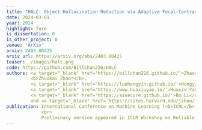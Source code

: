 ```yaml
---
title: "HALC: Object Hallucination Reduction via Adaptive Focal-Contrast Decoding"
date: 2024-03-01
year: 2024
highlight: Ture
is_dissertation: 0
is_other_project: 0
venue: 'ArXiv'
arxiv: 2403.00425
arxiv_url: https://arxiv.org/abs/2403.00425
teaser: ./images/halc.png
code: https://github.com/BillChan226/HALC
authors: <a target="_blank" href='https://billchan226.github.io/'>Zhaorun Chen*</a>,
         <b>Zhuokai Zhao*</b>,
         <a target="_blank" href='https://luohongyin.github.io/'>Hongyin Luo</a>,
         <a target="_blank" href='https://www.huaxiuyao.io/'>Huaxiu Yao</a>,
         <a target="_blank" href='https://aisecure.github.io/'>Bo Li</a>,
         and <a target="_blank" href='https://sites.harvard.edu/jzhou/'>Jiawei Zhou</a>
publication: International Conference on Machine Learning (<b>ICML</b>), 2024
             <br>
             Preliminary version appeared in ICLR Workshop on Reliable and Responsible Foundation Models
---
```

